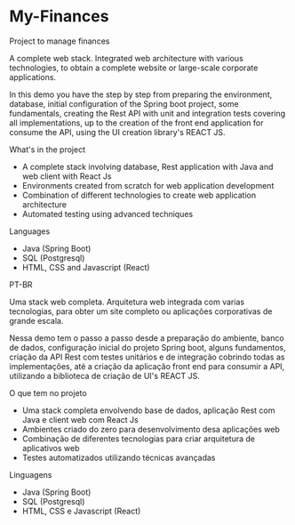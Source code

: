 # My-Finances
Project to manage finances

A complete web stack. Integrated web architecture with various technologies, to obtain a complete website or large-scale corporate applications.

In this demo you have the step by step from preparing the environment, database, initial configuration of the Spring boot project, some fundamentals, creating the Rest API with unit and integration tests covering all implementations, up to the creation of the front end application for consume the API, using the UI creation library's REACT JS.

What's in the project
  - A complete stack involving database, Rest application with Java and web client with React Js
  - Environments created from scratch for web application development
  - Combination of different technologies to create web application architecture
  - Automated testing using advanced techniques

Languages
  - Java (Spring Boot)
  - SQL (Postgresql)
  - HTML, CSS and Javascript (React)


PT-BR

Uma stack web completa.  Arquitetura web integrada com varias tecnologias, para obter um site completo ou aplicações corporativas de grande escala.

Nessa demo tem o passo a passo desde a preparação do ambiente, banco de dados, configuração inicial do projeto Spring boot, alguns fundamentos, criação da API Rest com testes unitários e de integração cobrindo todas as implementações, até a criação da aplicação front end para consumir a API, utilizando a biblioteca de criação de UI's REACT JS. 

O que tem no projeto
  - Uma stack completa envolvendo base de dados, aplicação Rest com Java e client web com React Js
  - Ambientes criado do zero para desenvolvimento desa aplicações web
  - Combinação de diferentes tecnologias para criar arquitetura de aplicativos web
  - Testes automatizados utilizando técnicas avançadas
	
Linguagens
  - Java (Spring Boot)
  - SQL (Postgresql)
  - HTML, CSS e Javascript (React)
